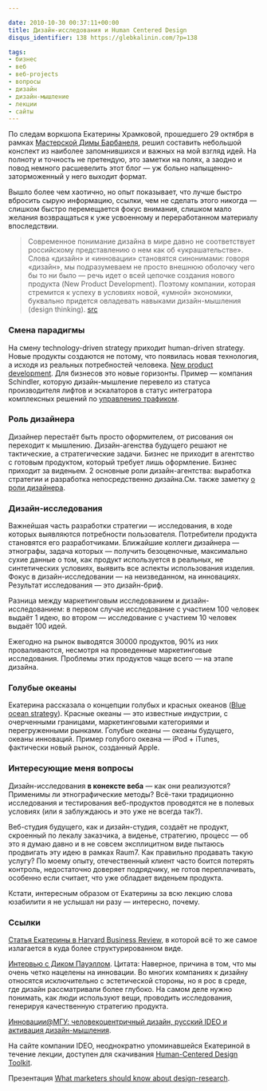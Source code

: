 ```yaml
---

date: 2010-10-30 00:37:11+00:00
title: Дизайн-исследования и Human Centered Design
disqus_identifier: 138 https://glebkalinin.com/?p=138

tags:
- бизнес
- веб
- веб-projects
- вопросы
- дизайн
- дизайн-мышление
- лекции
- сайты
---
```


По следам воркшопа Екатерины Храмковой, прошедшего 29 октября в рамках [Мастерской Димы Барбанеля](http://masterskaya.dimabarbanel.com/ru/), решил составить небольшой конспект из наиболее запомнившихся и важных на мой взгляд идей. На полноту и точность не претендую, это заметки на полях, а заодно и повод немного расшевелить этот блог — уж больно напыщенно-заторможенный у него выходит формат.


Вышло более чем хаотично, но опыт показывает, что лучше быстро вбросить сырую информацию, ссылки, чем не сделать этого никогда — слишком быстро перемещается фокус внимания, слишком мало желания возвращаться к уже усвоенному и переработанном материалу впоследствии.


> Современное понимание дизайна в мире давно не соответствует российскому представлению о нем как об «украшательстве». Слова «дизайн» и «инновации» становятся синонимами: говоря «дизайн», мы подразумеваем не просто внешнюю оболочку чего бы то ни было — речь идет о всей цепочке создания нового продукта (New Product Development). Поэтому компании, которая стремится к успеху в условиях новой, «умной» экономики, буквально придется овладевать навыками дизайн-мышления (design thinking). [src](http://www.hbr-russia.ru/blogs/23/1231)


<!-- more -->


### Смена парадигмы


На смену technology-driven strategy приходит human-driven strategy. Новые продукты создаются не потому, что появилась новая технология, а исходя из реальных потребностей человека. [New product development](http://en.wikipedia.org/wiki/New_product_development). Для бизнесов это новые горизонты. Пример — компания Schindler, которую дизайн-мышление перевело из статуса производителя лифтов и эскалаторов в статус интегратора комплексных решений по [управлению трафиком](http://www.schindler.com/group-index/group-kg-tech/group-tech-tm.htm).


### Роль дизайнера


Дизайнер перестаёт быть просто оформителем, от рисования он переходит к мышлению. Дизайн-агенства будущего решают не тактические, а стратегические задачи. Бизнес не приходит в агентство с готовым продуктом, который требует лишь оформление. Бизнес приходит за виденьем. 2 основные роли дизайн-агентства: выработка стратегии и разработка непосредственно дизайна.См. также заметку [о роли дизайнера](https://glebkalinin.com/role-of-designer/).


### Дизайн-исследования


Важнейшая часть разработки стратегии — исследования, в ходе которых выявляются потребности пользователя. Потребители продукта становятся его разработчиками. Ближайшие коллеги дизайнера — этнографы, задача которых — получить безоценочные, максимально сухие данные о том, как продукт используется в реальных, не синтетических условиях, выявить все аспекты использования изделия. Фокус в дизайн-исследовании — на неизведанном, на инновациях. Результат исследования — это дизайн-бриф.

Разница между маркетинговым исследованием и дизайн-исследованием: в первом случае исследование с участием 100 человек выдаёт 1 идею, во втором — исследование с участием 10 человек выдаёт 100 идей.

Ежегодно на рынок выводятся 30000 продуктов, 90% из них проваливаются, несмотря на проведенные маркетинговые исследования. Проблемы этих продуктов чаще всего — на этапе дизайна.


### Голубые океаны


Екатерина рассказала о концепции голубых и красных океанов ([Blue ocean strategy](http://www.blueoceanstrategy.com/?)). Красные океаны — это известные индустрии, с очерченными границами, маркетинговыми категориями и перегруженными рынками. Голубые океаны — океаны будущего, океаны инноваций. Пример голубого океана — iPod + iTunes, фактически новый рынок, созданный Apple.


### Интересующие меня вопросы


Дизайн-исследования **в конексте веба** — как они реализуются? Применимы ли этнографические методы? Всё-таки традиционно исследования и тестирования веб-продуктов проводятся не в полевых условиях (или я заблуждаюсь и это уже не всегда так?).

Веб-студия будущего, как и дизайн-студия, создаёт не продукт, скроенный по лекалу заказчика, а виденье, стратегию, процесс — об это я думаю давно и в не совсем эксплицитном виде пытаюсь продвигать эту идею в рамках Raum7. Как правильно продавать такую услугу? По моему опыту, отечественный клиент часто боится потерять контроль, недостаточно доверяет подрядчику, не готов переплачивать, особенно если считает, что уже обладает виденьем продукта.

Кстати, интересным образом от Екатерины за всю лекцию слова юзабилити я не услышал ни разу — интересно, почему.


### Ссылки


[Статья Екатерины в Harvard Business Review](http://www.hbr-russia.ru/blogs/23/1231), в которой всё то же самое излагается в куда более структурированном виде.

[Интервью с Диком Пауэллом](http://www.designet.ru/context/interview/?id=3451). Цитата:
Наверное, причина в том, что мы очень четко нацелены на инновации. Во многих компаниях к дизайну относятся исключительно с эстетической стороны, но я рос в среде, где дизайн рассматривали более глубоко. На самом деле нужно понимать, как люди используют вещи, проводить исследования, генерируя качественную стратегию продукта.

[Инновации@МГУ: человекоцентричный дизайн, русский IDEO и активация дизайн-мышления](http://ru.intel.com/galaxy/forum/index.php?automodule=blog&blogid=481&showentry=3845).

На сайте компании IDEO, неоднократно упоминавшейся Екатериной в течение лекции, доступен для скачивания [Human-Centered Design Toolkit](http://www.ideo.com/work/human-centered-design-toolkit/).

Презентация [What marketers should know about design-research](http://www.slideshare.net/Lumiknows/what-marketers-should-know-about-design-research).
